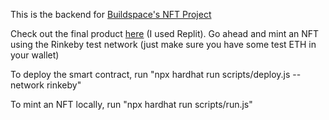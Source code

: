 This is the backend for [Buildspace's NFT Project](https://buildspace.so/build-nfts)

Check out the final product [here](https://nft-starter-project.mmiller9913.repl.co/) (I used Replit). Go ahead and mint an NFT using the Rinkeby test network (just make sure you have some test ETH in your wallet)

To deploy the smart contract, run "npx hardhat run scripts/deploy.js --network rinkeby"

To mint an NFT locally, run "npx hardhat run scripts/run.js"